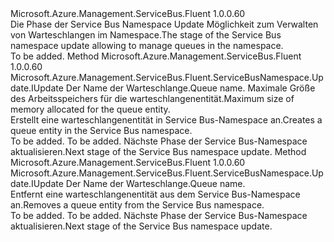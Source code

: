 <Type Name="IWithQueue" FullName="Microsoft.Azure.Management.ServiceBus.Fluent.ServiceBusNamespace.Update.IWithQueue">
  <TypeSignature Language="C#" Value="public interface IWithQueue" />
  <TypeSignature Language="ILAsm" Value=".class public interface auto ansi abstract IWithQueue" />
  <TypeSignature Language="DocId" Value="T:Microsoft.Azure.Management.ServiceBus.Fluent.ServiceBusNamespace.Update.IWithQueue" />
  <TypeSignature Language="VB.NET" Value="Public Interface IWithQueue" />
  <TypeSignature Language="F#" Value="type IWithQueue = interface" />
  <AssemblyInfo>
    <AssemblyName>Microsoft.Azure.Management.ServiceBus.Fluent</AssemblyName>
    <AssemblyVersion>1.0.0.60</AssemblyVersion>
  </AssemblyInfo>
  <Interfaces />
  <Docs>
    <summary>
            <span data-ttu-id="5c036-101">Die Phase der Service Bus Namespace Update Möglichkeit zum Verwalten von Warteschlangen im Namespace.</span><span class="sxs-lookup"><span data-stu-id="5c036-101">The stage of the Service Bus namespace update allowing to manage queues in the namespace.</span></span>
            </summary>
    <remarks>To be added.</remarks>
  </Docs>
  <Members>
    <Member MemberName="WithNewQueue">
      <MemberSignature Language="C#" Value="public Microsoft.Azure.Management.ServiceBus.Fluent.ServiceBusNamespace.Update.IUpdate WithNewQueue (string name, int maxSizeInMB);" />
      <MemberSignature Language="ILAsm" Value=".method public hidebysig newslot virtual instance class Microsoft.Azure.Management.ServiceBus.Fluent.ServiceBusNamespace.Update.IUpdate WithNewQueue(string name, int32 maxSizeInMB) cil managed" />
      <MemberSignature Language="DocId" Value="M:Microsoft.Azure.Management.ServiceBus.Fluent.ServiceBusNamespace.Update.IWithQueue.WithNewQueue(System.String,System.Int32)" />
      <MemberSignature Language="VB.NET" Value="Public Function WithNewQueue (name As String, maxSizeInMB As Integer) As IUpdate" />
      <MemberSignature Language="F#" Value="abstract member WithNewQueue : string * int -&gt; Microsoft.Azure.Management.ServiceBus.Fluent.ServiceBusNamespace.Update.IUpdate" Usage="iWithQueue.WithNewQueue (name, maxSizeInMB)" />
      <MemberType>Method</MemberType>
      <AssemblyInfo>
        <AssemblyName>Microsoft.Azure.Management.ServiceBus.Fluent</AssemblyName>
        <AssemblyVersion>1.0.0.60</AssemblyVersion>
      </AssemblyInfo>
      <ReturnValue>
        <ReturnType>Microsoft.Azure.Management.ServiceBus.Fluent.ServiceBusNamespace.Update.IUpdate</ReturnType>
      </ReturnValue>
      <Parameters>
        <Parameter Name="name" Type="System.String" />
        <Parameter Name="maxSizeInMB" Type="System.Int32" />
      </Parameters>
      <Docs>
        <param name="name"><span data-ttu-id="5c036-102">Der Name der Warteschlange.</span><span class="sxs-lookup"><span data-stu-id="5c036-102">Queue name.</span></span></param>
        <param name="maxSizeInMB"><span data-ttu-id="5c036-103">Maximale Größe des Arbeitsspeichers für die warteschlangenentität.</span><span class="sxs-lookup"><span data-stu-id="5c036-103">Maximum size of memory allocated for the queue entity.</span></span></param>
        <summary>
            <span data-ttu-id="5c036-104">Erstellt eine warteschlangenentität in Service Bus-Namespace an.</span><span class="sxs-lookup"><span data-stu-id="5c036-104">Creates a queue entity in the Service Bus namespace.</span></span>
            </summary>
        <returns>To be added.</returns>
        <remarks>To be added.</remarks>
        <return><span data-ttu-id="5c036-105">Nächste Phase der Service Bus-Namespace aktualisieren.</span><span class="sxs-lookup"><span data-stu-id="5c036-105">Next stage of the Service Bus namespace update.</span></span></return>
      </Docs>
    </Member>
    <Member MemberName="WithoutQueue">
      <MemberSignature Language="C#" Value="public Microsoft.Azure.Management.ServiceBus.Fluent.ServiceBusNamespace.Update.IUpdate WithoutQueue (string name);" />
      <MemberSignature Language="ILAsm" Value=".method public hidebysig newslot virtual instance class Microsoft.Azure.Management.ServiceBus.Fluent.ServiceBusNamespace.Update.IUpdate WithoutQueue(string name) cil managed" />
      <MemberSignature Language="DocId" Value="M:Microsoft.Azure.Management.ServiceBus.Fluent.ServiceBusNamespace.Update.IWithQueue.WithoutQueue(System.String)" />
      <MemberSignature Language="VB.NET" Value="Public Function WithoutQueue (name As String) As IUpdate" />
      <MemberSignature Language="F#" Value="abstract member WithoutQueue : string -&gt; Microsoft.Azure.Management.ServiceBus.Fluent.ServiceBusNamespace.Update.IUpdate" Usage="iWithQueue.WithoutQueue name" />
      <MemberType>Method</MemberType>
      <AssemblyInfo>
        <AssemblyName>Microsoft.Azure.Management.ServiceBus.Fluent</AssemblyName>
        <AssemblyVersion>1.0.0.60</AssemblyVersion>
      </AssemblyInfo>
      <ReturnValue>
        <ReturnType>Microsoft.Azure.Management.ServiceBus.Fluent.ServiceBusNamespace.Update.IUpdate</ReturnType>
      </ReturnValue>
      <Parameters>
        <Parameter Name="name" Type="System.String" />
      </Parameters>
      <Docs>
        <param name="name"><span data-ttu-id="5c036-106">Der Name der Warteschlange.</span><span class="sxs-lookup"><span data-stu-id="5c036-106">Queue name.</span></span></param>
        <summary>
            <span data-ttu-id="5c036-107">Entfernt eine warteschlangenentität aus dem Service Bus-Namespace an.</span><span class="sxs-lookup"><span data-stu-id="5c036-107">Removes a queue entity from the Service Bus namespace.</span></span>
            </summary>
        <returns>To be added.</returns>
        <remarks>To be added.</remarks>
        <return><span data-ttu-id="5c036-108">Nächste Phase der Service Bus-Namespace aktualisieren.</span><span class="sxs-lookup"><span data-stu-id="5c036-108">Next stage of the Service Bus namespace update.</span></span></return>
      </Docs>
    </Member>
  </Members>
</Type>